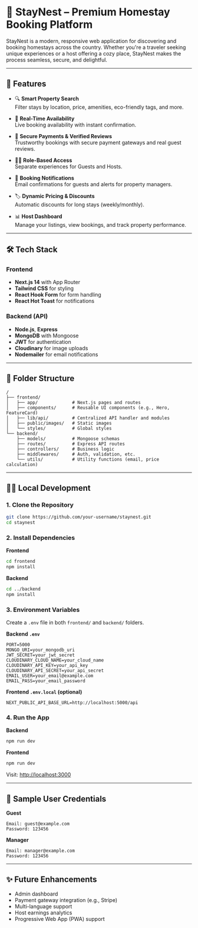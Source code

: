 # 🏡 StayNest – Premium Homestay Booking Platform

StayNest is a modern, responsive web application for discovering and booking homestays across the country. Whether you're a traveler seeking unique experiences or a host offering a cozy place, StayNest makes the process seamless, secure, and delightful.

---

## 🚀 Features

- 🔍 **Smart Property Search**  
  Filter stays by location, price, amenities, eco-friendly tags, and more.

- 📅 **Real-Time Availability**  
  Live booking availability with instant confirmation.

- 🔐 **Secure Payments & Verified Reviews**  
  Trustworthy bookings with secure payment gateways and real guest reviews.

- 🧑‍💼 **Role-Based Access**  
  Separate experiences for Guests and Hosts.

- 📧 **Booking Notifications**  
  Email confirmations for guests and alerts for property managers.

- 🏷️ **Dynamic Pricing & Discounts**  
  Automatic discounts for long stays (weekly/monthly).

- 📊 **Host Dashboard**  
  Manage your listings, view bookings, and track property performance.

---

## 🛠️ Tech Stack

### Frontend

- **Next.js 14** with App Router
- **Tailwind CSS** for styling
- **React Hook Form** for form handling
- **React Hot Toast** for notifications

### Backend (API)

- **Node.js**, **Express**
- **MongoDB** with Mongoose
- **JWT** for authentication
- **Cloudinary** for image uploads
- **Nodemailer** for email notifications

---

## 📁 Folder Structure

```
/
├── frontend/
│   ├── app/             # Next.js pages and routes
│   ├── components/      # Reusable UI components (e.g., Hero, FeatureCard)
│   ├── lib/api/         # Centralized API handler and modules
│   ├── public/images/   # Static images
│   └── styles/          # Global styles
└── backend/
    ├── models/          # Mongoose schemas
    ├── routes/          # Express API routes
    ├── controllers/     # Business logic
    ├── middlewares/     # Auth, validation, etc.
    └── utils/           # Utility functions (email, price calculation)
```

---

## 🧑‍💻 Local Development

### 1. Clone the Repository

```bash
git clone https://github.com/your-username/staynest.git
cd staynest
```

### 2. Install Dependencies

**Frontend**

```bash
cd frontend
npm install
```

**Backend**

```bash
cd ../backend
npm install
```

### 3. Environment Variables

Create a `.env` file in both `frontend/` and `backend/` folders.

**Backend `.env`**

```
PORT=5000
MONGO_URI=your_mongodb_uri
JWT_SECRET=your_jwt_secret
CLOUDINARY_CLOUD_NAME=your_cloud_name
CLOUDINARY_API_KEY=your_api_key
CLOUDINARY_API_SECRET=your_api_secret
EMAIL_USER=your_email@example.com
EMAIL_PASS=your_email_password
```

**Frontend `.env.local` (optional)**

```
NEXT_PUBLIC_API_BASE_URL=http://localhost:5000/api
```

### 4. Run the App

**Backend**

```bash
npm run dev
```

**Frontend**

```bash
npm run dev
```

Visit: [http://localhost:3000](http://localhost:3000)

---

## 🧪 Sample User Credentials

**Guest**

```
Email: guest@example.com
Password: 123456
```

**Manager**

```
Email: manager@example.com
Password: 123456
```

---

## ✨ Future Enhancements

- Admin dashboard
- Payment gateway integration (e.g., Stripe)
- Multi-language support
- Host earnings analytics
- Progressive Web App (PWA) support
